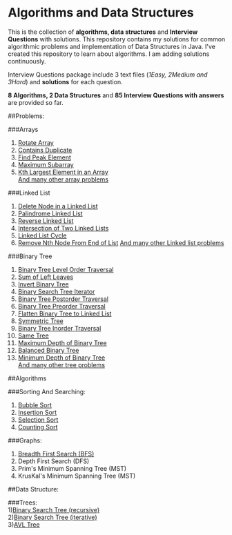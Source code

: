 # Algorithms and Data Structures
This is the collection of **algorithms, data structures** and **Interview Questions** with solutions.
This repository contains my solutions for common algorithmic problems and implementation of Data Structures in Java.
I've created this repository to learn about algorithms. I am adding solutions continuously.   

Interview Questions package include 3 text files (_1Easy, 2Medium and 3Hard_) and **solutions** for each question.      

**8 Algorithms, 2 Data Structures** and **85 Interview Questions with answers** are provided so far.

##Problems:
  
###Arrays
1) [Rotate Array](https://github.com/sherxon/AlgoDS/blob/master/src/InterviewQuestions/Easy/RotateArray.java)      
2) [Contains Duplicate](https://github.com/sherxon/AlgoDS/blob/master/src/InterviewQuestions/Easy/ContainsDuplicate.java)  
3) [Find Peak Element](https://github.com/sherxon/AlgoDS/blob/master/src/InterviewQuestions/Medium/FindPeakElement.java)  
4) [Maximum Subarray](https://github.com/sherxon/AlgoDS/blob/master/src/InterviewQuestions/Medium/MaximumSubarray.java)  
5) [Kth Largest Element in an Array](https://github.com/sherxon/AlgoDS/blob/master/src/InterviewQuestions/Medium/KthLargestElementinanArray.java)  
[And many other array problems](https://github.com/sherxon/AlgoDS/tree/master/src/InterviewQuestions)

###Linked List
1) [Delete Node in a Linked List](https://github.com/sherxon/AlgoDS/blob/master/src/InterviewQuestions/Easy/DeleteNodeSingleLinkedList.java)  
2) [Palindrome Linked List](https://github.com/sherxon/AlgoDS/blob/master/src/InterviewQuestions/Easy/PalindromeLinkedList.java)  
3) [Reverse Linked List](https://github.com/sherxon/AlgoDS/blob/master/src/InterviewQuestions/Easy/ReverseLinkedList.java)  
4) [Intersection of Two Linked Lists](https://github.com/sherxon/AlgoDS/blob/master/src/InterviewQuestions/Easy/IntersectionofTwoLinkedLists.java)  
5) [Linked List Cycle](https://github.com/sherxon/AlgoDS/blob/master/src/InterviewQuestions/Easy/LinkedListCycle.java)  
5) [Remove Nth Node From End of List](https://github.com/sherxon/AlgoDS/blob/master/src/InterviewQuestions/Easy/RemoveNthNodeFromEndofList) 
 [And many other Linked list problems](https://github.com/sherxon/AlgoDS/tree/master/src/InterviewQuestions)
 
###Binary Tree
1) [Binary Tree Level Order Traversal](https://github.com/sherxon/AlgoDS/blob/master/src/InterviewQuestions/Easy/BinaryTreeLevelOrderTraversal.java)  
2) [Sum of Left Leaves](https://github.com/sherxon/AlgoDS/blob/master/src/InterviewQuestions/Easy/SumofLeftLeaves.java)  
3) [Invert Binary Tree](https://github.com/sherxon/AlgoDS/blob/master/src/InterviewQuestions/Easy/InvertBinaryTree.java)  
4) [Binary Search Tree Iterator](https://github.com/sherxon/AlgoDS/blob/master/src/InterviewQuestions/Medium/BinarySearchTreeIterator.java)  
5) [Binary Tree Postorder Traversal](https://github.com/sherxon/AlgoDS/blob/master/src/InterviewQuestions/Hard/PostOrderTraversalTree.java)  
6) [Binary Tree Preorder Traversal](https://github.com/sherxon/AlgoDS/blob/master/src/InterviewQuestions/Medium/BinaryTreePreorderTraversal.java)  
7) [Flatten Binary Tree to Linked List](https://github.com/sherxon/AlgoDS/blob/master/src/InterviewQuestions/Medium/FlattenBinaryTreetoLinkedList.java)  
8) [Symmetric Tree](https://github.com/sherxon/AlgoDS/blob/master/src/InterviewQuestions/Easy/SymmetricTree.java)  
9) [Binary Tree Inorder Traversal](https://github.com/sherxon/AlgoDS/blob/master/src/InterviewQuestions/Medium/BinaryTreeInorderTraversal.java)  
10) [Same Tree](https://github.com/sherxon/AlgoDS/blob/master/src/InterviewQuestions/Easy/SameTree.java)  
11) [Maximum Depth of Binary Tree](https://github.com/sherxon/AlgoDS/blob/master/src/InterviewQuestions/Easy/MaximumDepthofBinaryTree.java)  
12) [Balanced Binary Tree](https://github.com/sherxon/AlgoDS/blob/master/src/InterviewQuestions/Easy/BalancedBinaryTree.java)  
13) [Minimum Depth of Binary Tree](https://github.com/sherxon/AlgoDS/blob/master/src/InterviewQuestions/Easy/MinimumDepthofBinaryTree.java)  
 [And many other tree problems](https://github.com/sherxon/AlgoDS/tree/master/src/InterviewQuestions)  
 
 
##Algorithms
  
###Sorting And Searching:    
1) [ Bubble Sort](https://github.com/sherxon/AlgoDS/blob/master/src/algo/sortingandsearching/BubbleSort.java)  
2) [Insertion Sort](https://github.com/sherxon/AlgoDS/blob/master/src/algo/sortingandsearching/InsertionSort.java)  
3) [Selection Sort](https://github.com/sherxon/AlgoDS/blob/master/src/algo/sortingandsearching/SelectionSort.java)  
4) [Counting Sort](https://github.com/sherxon/AlgoDS/blob/master/src/algo/sortingandsearching/CountingSort.java)  

###Graphs:  
1) [Breadth First Search (BFS)](https://github.com/sherxon/AlgoDS/blob/master/src/algo/graph/BFS.java)  
2) Depth First Search (DFS)  
3) Prim's Minimum Spanning Tree (MST)  
4) KrusKal's Minimum Spanning Tree (MST)    


##Data Structure:      

###Trees:  
1)[Binary Search Tree (recursive)](https://github.com/sherxon/AlgoDS/blob/master/src/ds/BST.java)  
2)[Binary Search Tree (iterative)](https://github.com/sherxon/AlgoDS/blob/master/src/ds/BSTIterative.java)  
3)[AVL Tree](https://github.com/sherxon/AlgoDS/blob/master/src/ds/AVLTree.java)    



